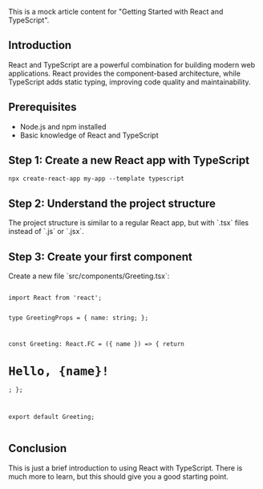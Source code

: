 
<p>This is a mock article content for "Getting Started with React and TypeScript".</p>
<h2>Introduction</h2>
<p>React and TypeScript are a powerful combination for building modern web applications. React provides the component-based architecture, while TypeScript adds static typing, improving code quality and maintainability.</p>
<h2>Prerequisites</h2>
<ul>
  <li>Node.js and npm installed</li>
  <li>Basic knowledge of React and TypeScript</li>
</ul>
<h2>Step 1: Create a new React app with TypeScript</h2>
<pre><code>npx create-react-app my-app --template typescript</code></pre>
<h2>Step 2: Understand the project structure</h2>
<p>The project structure is similar to a regular React app, but with `.tsx` files instead of `.js` or `.jsx`.</p>
<h2>Step 3: Create your first component</h2>
<p>Create a new file `src/components/Greeting.tsx`:</p>
<pre><code>
import React from 'react';

type GreetingProps = {
  name: string;
};

const Greeting: React.FC<GreetingProps> = ({ name }) => {
  return <h1>Hello, {name}!</h1>;
};

export default Greeting;
</code></pre>
<h2>Conclusion</h2>
<p>This is just a brief introduction to using React with TypeScript. There is much more to learn, but this should give you a good starting point.</p>
